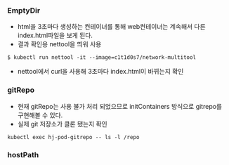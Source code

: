 ### EmptyDir
- html을 3초마다 생성하는 컨테이너를 통해 web컨테이너는 계속해서 다른 index.html파일을 보게 된다.
- 결과 확인용 nettool을 띄워 사용
``` shell
$ kubectl run nettool -it --image=c1t1d0s7/network-multitool
```
- nettool에서 curl을 사용해 3초마다 index.html이 바뀌는지 확인

### gitRepo
- 현재 gitRepo는 사용 불가 처리 되었으므로 initContainers 방식으로 gitrepo를 구현해볼 수 있다.
- 실제 git 저장소가 클론 됐는지 확인
```shell
kubectl exec hj-pod-gitrepo -- ls -l /repo
```

### hostPath
